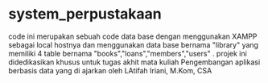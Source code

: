 # system_perpustakaan
code ini merupakan sebuah code data base dengan menggunakan XAMPP sebagai local hostnya dan menggunakan data base bernama "library" yang memiliki 4 table bernama "books","loans","members","users" . projek ini didedikasikan khusus untuk tugas akhit mata kuliah Pengembangan aplikasi berbasis data yang di ajarkan oleh LAtifah Iriani, M.Kom, CSA
